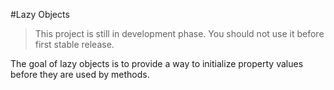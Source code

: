 #Lazy Objects

> This project is still in development phase. You should not use it before first stable release.

The goal of lazy objects is to provide a way to initialize property values before they are used by methods.
